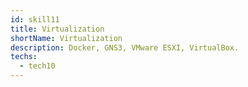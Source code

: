 ```yaml
---
id: skill11
title: Virtualization
shortName: Virtualization
description: Docker, GNS3, VMware ESXI, VirtualBox.
techs:
  - tech10
---
```


